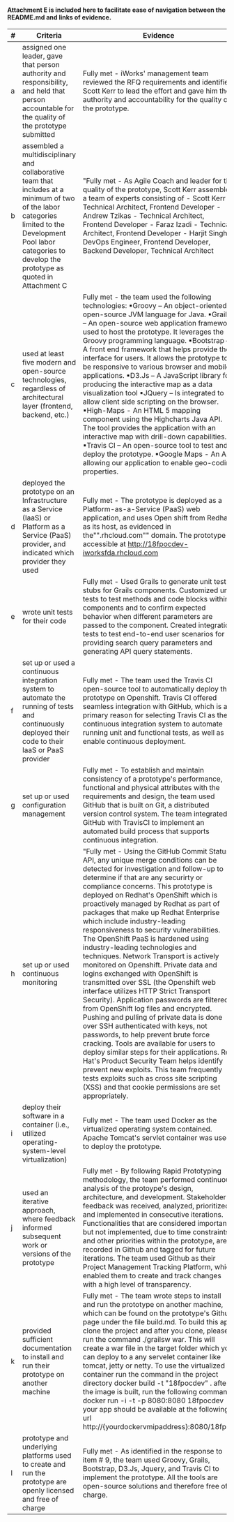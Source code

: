#### Attachment E is included here to facilitate ease of navigation between the README.md and links of evidence.

|# | Criteria  | Evidence | Link to Evidence |
| ---------------------- | ------------- | ------------- |--------------|
| a | assigned one leader, gave that person authority and responsibility, and held that person accountable for the quality of the prototype submitted | Fully met - iWorks' management team reviewed the RFQ requirements and identified Scott Kerr to lead the effort and gave him the authority and accountability for the quality of the prototype.| Link to Project  Plan: https://github.com/iworkscorp/18fpoc/blob/master/Project_Plan.md The Project Plan shows how Scott Kerr planned the work to complete the prototype.|
| b | assembled a multidisciplinary and collaborative team that includes at a minimum of two of the labor categories limited to the Development Pool labor categories to develop the prototype as quoted in Attachment C  | "Fully met - As Agile Coach and leader for the quality of the prototype, Scott Kerr assembled a team of experts consisting of - Scott Kerr - Technical Architect, Frontend Developer - Andrew Tzikas - Technical Architect, Frontend Developer - Faraz Izadi - Technical Architect, Frontend Developer - Harjit Singh - DevOps Engineer, Frontend Developer, Backend Developer, Technical Architect| "Link to History of Logged Issues: https://github.com/iworkscorp/18fpoc/issues?q=is%3Aissue+is%3Aclosed" "Link to GitHub repository: https://github.com/iworkscorp/18fpoc The closed issues and work items in the repository show the different team members and work that they contributed"|
| c |used at least five modern and open-source technologies, regardless of architectural layer (frontend, backend, etc.)|Fully met - the team used the following technologies: ▪Groovy – An object-oriented open-source JVM language for Java. ▪Grails – An open-source web application framework used to host the prototype. It leverages the Groovy programming language. ▪Bootstrap – A front end framework that helps provide the interface for users. It allows the prototype to be responsive to various browser and mobile applications. ▪D3.Js – A JavaScript library for producing the interactive map as a data visualization tool ▪JQuery – Is integrated to allow client side scripting on the browser. ▪High-Maps - An HTML 5 mapping component using the Highcharts Java API. The tool provides the application with an interactive map with drill-down capabilities. ▪Travis CI – An open-source tool to test and deploy the prototype. ▪Google Maps - An API allowing our application to enable geo-coding properties. | *Grails: https://github.com/iworkscorp/18fpoc/tree/master/grails-app * Bootstrap: https://github.com/iworkscorp/18fpoc/tree/master/grails-app/assets/javascripts/bootstrap * D3.Js, JQuery, High-Maps.Js: https://github.com/iworkscorp/18fpoc/blob/master/grails-app/views/layouts/main.gsp *Travis CI: https://github.com/iworkscorp/18fpoc/blob/master/.travis.yml" *Google Maps: https://github.com/iworkscorp/18fpoc/blob/master/grails-app/assets/javascripts/sb-admin-2.js
| d |deployed the prototype on an Infrastructure as a Service (IaaS) or Platform as a Service (PaaS) provider, and indicated which provider they used|Fully met - The prototype is deployed as a Platform-as-a-Service (PaaS) web application, and uses Open shift from Redhat as its host, as evidenced in the"".rhcloud.com"" domain.  The prototype is accessible at http://18fpocdev-iworksfda.rhcloud.com |Link to prototype: http://18fpocdev-iworksfda.rhcloud.com/ |
| e |wrote unit tests for their code |Fully met - Used Grails to generate unit test stubs for Grails components.  Customized unit tests to test methods and code blocks within components and to confirm expected behavior when different parameters are passed to the component. Created integration tests to test end-to-end user scenarios for providing search query parameters and generating   API query statements.|Links to Unit Tests: https://github.com/iworkscorp/18fpoc/blob/master/test/unit/com/iworks/PocControllerSpec.groovy https://github.com/iworkscorp/18fpoc/blob/master/test/unit/com/iworks/PocServiceSpec.groovy These links show the Point test file in Github, results of tests, and what the tests are checking|
| f | set up or used a continuous integration system to automate the running of tests and continuously deployed their code to their IaaS or PaaS provider | Fully met - The team used the Travis CI open-source tool to automatically deploy the prototype on Openshift.  Travis CI offered seamless integration with GitHub, which is a primary reason for selecting Travis CI as the continuous integration system to automate running unit and functional tests, as well as enable continuous deployment. | Link to Travis CI: Script: https://github.com/iworkscorp/18fpoc/blob/master/.travis.yml Link to Travis CI Repository: https://travis-ci.org/iworkscorp/18fpoc To view testing of the code being deployed, visit the Travis CI Repository |
| g | set up or used configuration management | Fully met - To establish and maintain consistency of a prototype's  performance, functional and physical attributes with the requirements and design, the team used GitHub that is built on Git, a distributed version control system. The team integrated GitHub with TravisCI to implement an automated build process that supports continuous integration. | Link to Team's Github site: https://github.com/iworkscorp/18fpoc |
| h | set up or used continuous monitoring | "Fully met - Using the GitHub Commit Status API, any  unique merge conditions can be detected for investigation and follow-up to determine if that are any securirty or compliance concerns. This prototype is deployed on Redhat's OpenShift which is proactively managed by Redhat as part of packages that make up Redhat Enterprise which include industry-leading responsiveness to security vulnerabilities. The OpenShift PaaS is hardened using industry-leading technologies and techniques. Network Transport is actively monitored on Openshift.  Private data and logins exchanged with OpenShift is transmitted over SSL (the Openshift web interface utilizes HTTP Strict Transport Security). Application passwords are filtered from OpenShift log files and encrypted. Pushing and pulling of private data is done over SSH authenticated with keys, not passwords, to help prevent brute force cracking. Tools are available for users to deploy similar steps for their applications. Red Hat's Product Security Team helps identify prevent new exploits.  This team frequently tests exploits such as cross site scripting (XSS) and that cookie permissions are set appropriately. | The following link is used to view the status of our application: http://18fpocdev-iworksfda.rhcloud.com/haproxy-status/ |
| i | deploy their software in a container (i.e., utilized operating-system-level virtualization) | Fully met - The team used Docker as the virtualized operating system contained.  Apache Tomcat's servlet container was used to deploy the prototype. | Link to Dockerfile: https://github.com/iworkscorp/18fpoc/blob/developer/Dockerfile This file is the virtualized operating system container used in the prototype. |
| j | used an iterative approach, where feedback informed subsequent work or versions of the prototype | Fully met - By following Rapid Prototyping methodology, the team performed continuous analysis of the protoype's design,  architecture, and development.  Stakeholder feedback was received, analyzed, prioritized, and implemented in consecutive iterations.  Functionalities that are considered important but not implemented, due to time constraints and other priorities within the prototype, are recorded in Github and tagged for future iterations.  The team used Github as their Project Management Tracking Platform, which enabled them to create and track changes with a high level of transparency. | Link to Mockup: https://github.com/iworkscorp/18fpoc/issues/22 The mockups show the progression and continual iterations of the approach to reach a final prototype design. | 
| k | provided sufficient documentation to install and run their prototype on another machine | Fully met - The team wrote steps to install and run the prototype on another machine, which can be found on the prototype's Github page under the file build.md. To build this app, clone the project and after you clone, please run the command ./grailsw war. This will create a war file in the target folder which you can deploy to a any servelet container like tomcat, jetty or netty. To use the virtualized container run the command in the project directory docker build -t "18fpocdev" . after the image is built, run the following command docker run -i -t -p 8080:8080 18fpocdev your app should be available at the following url http://{yourdockervmipaddress}:8080/18fpoc | Link to steps to install and run prototype on another machine: https://github.com/iworkscorp/18fpoc/blob/master/build.md The markdown file instructs the user on the installation process of the application. |
| l | prototype and underlying platforms used to create and run the prototype are openly licensed and free of charge | Fully met - As identified in the response to item # 9, the team used Groovy, Grails, Bootstrap, D3.Js, Jquery, and Travis CI  to implement the prototype.  All the tools are open-source solutions and therefore free of charge. | Please reference the links in cell D4. |


